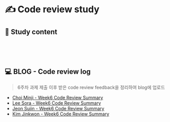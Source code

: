 # ✍ Code review study

## 📄 Study content
<br>
<br>
<br>

## 💻 BLOG - Code review log
> 6주차 과제 제출 이후 받은 code review feedback을 정리하여 blog에 업로드
<!-- [Choi Minji](your blog url) 와 같이 표시 -->
- [Choi Minji - Week6 Code Review Summary]()
- [Lee Sora - Week6 Code Review Summary]()
- [Jeon Sujin  - Week6 Code Review Summary]()
- [Kim Jinkwon - Week6 Code Review Summary]()

